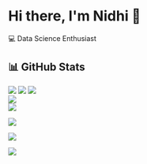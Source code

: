 # Hi there, I'm Nidhi 👋

💻 Data Science Enthusiast 

## 📊 GitHub Stats



[![](https://visitcount.itsvg.in/api?id=niravariya07&icon=2&color=3)](https://visitcount.itsvg.in)
![](https://quotes-github-readme.vercel.app/api?type=horizontal&theme=merko)
![](https://github-readme-stats.vercel.app/api?username=niravariya07&theme=gotham&hide_border=true&include_all_commits=true&count_private=true)<br/>
![](https://github-readme-streak-stats.herokuapp.com/?user=niravariya07&theme=gotham&hide_border=true)<br/>
![](https://github-readme-stats.vercel.app/api/top-langs/?username=niravariya07&theme=gotham&hide_border=true&include_all_commits=true&count_private=true&layout=compact)

[![](https://visitcount.itsvg.in/api?id=niravariya07&icon=2&color=3)](https://visitcount.itsvg.in)

![](https://github-readme-activity-graph.vercel.app/graph?username=niravariya07&theme=react-dark&bg_color=0d1117&color=58a6ff&line=58a6ff&point=ffffff&area=true&hide_border=true) 

![](https://github-profile-trophy.vercel.app/?username=niravariya07&theme=matrix&no-frame=false&no-bg=false&margin-w=4) 